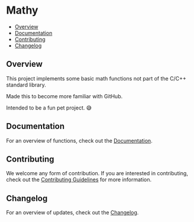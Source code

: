 # Mathy

- [Overview](#overview)
- [Documentation](#documentation)
- [Contributing](#contributing)
- [Changelog](#changelog)

## Overview

This project implements some basic math functions not part of the C/C++
standard library.

Made this to become more familiar with GitHub.

Intended to be a fun pet project. :sweat_smile:

## Documentation

For an overview of functions, check out the [Documentation](docs/mathy.md).

## Contributing

We welcome any form of contribution. If you are interested in contributing,
check out the [Contributing Guidelines](CONTRIBUTING.md) for more information.

## Changelog

For an overview of updates, check out the [Changelog](CHANGELOG.md).
